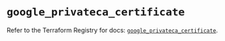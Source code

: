 # `google_privateca_certificate`

Refer to the Terraform Registry for docs: [`google_privateca_certificate`](https://registry.terraform.io/providers/hashicorp/google-beta/6.14.1/docs/resources/google_privateca_certificate).
